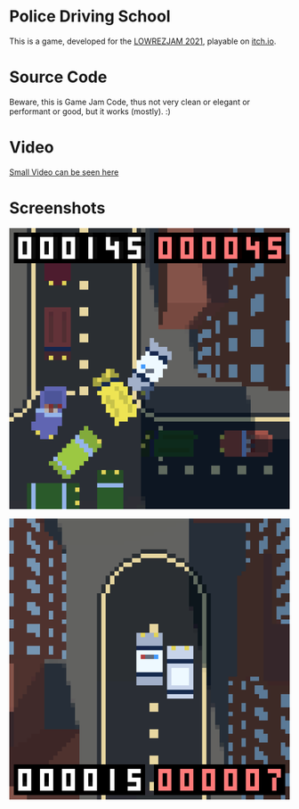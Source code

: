 # Police Driving School

This is a game, developed for the [LOWREZJAM 2021](https://itch.io/jam/lowrezjam-2021), playable on [itch.io](https://skosnowich.itch.io/lowrezjam-2021).

# Source Code

Beware, this is Game Jam Code, thus not very clean or elegant or performant or good, but it works (mostly). :)

# Video

[Small Video can be seen here](https://streamable.com/2z61wi)

# Screenshots

![Screenshot1](Screenshot1.png)

![Screenshot2](Screenshot2.png)

